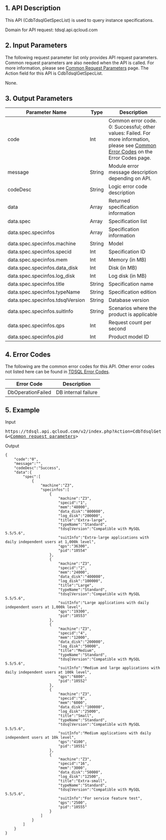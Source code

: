 ## 1. API Description
This API (CdbTdsqlGetSpecList) is used to query instance specifications.

Domain for API request: tdsql.api.qcloud.com



## 2. Input Parameters
The following request parameter list only provides API request parameters. Common request parameters are also needed when the API is called. For more information, please see <a href='/doc/api/309/7016' title='Common Request Parameters'>Common Request Parameters</a> page. The Action field for this API is CdbTdsqlGetSpecList.

None.


## 3. Output Parameters
| Parameter Name | Type | Description |
|---------|---------|---------|
| code | Int | Common error code. 0: Successful; other values: Failed. For more information, please see <a href='https://www.qcloud.com/doc/api/309/%E9%94%99%E8%AF%AF%E7%A0%81#1.E3.80.81.E5.85.AC.E5.85.B1.E9.94.99.E8.AF.AF.E7.A0.81' title='Common Error Codes'>Common Error Codes</a> on the Error Codes page. |
| message | String | Module error message description depending on API. |
| codeDesc | String | Logic error code description |
| data | Array | Returned specification information |
| data.spec | Array | Specification list | 
| data.spec.specinfos | Array | Specification information | 
| data.spec.specinfos.machine | String | Model | 
| data.spec.specinfos.specid | Int | Specification ID | 
| data.spec.specinfos.mem | Int | Memory (in MB) | 
| data.spec.specinfos.data_disk | Int | Disk (in MB) | 
| data.spec.specinfos.log_disk | Int | Log disk (in MB) | 
| data.spec.specinfos.title | String | Specification name | 
| data.spec.specinfos.typeName | String | Specification edition | 
| data.spec.specinfos.tdsqlVersion | String | Database version | 
| data.spec.specinfos.suitInfo | String | Scenarios where the product is applicable | 
| data.spec.specinfos.qps | Int | Request count per second | 
| data.spec.specinfos.pid | Int | Product model ID | 
## 4. Error Codes

The following are the common error codes for this API. Other error codes not listed here can be found in [TDSQL Error Codes](/doc/api/309/7150).

| Error Code | Description |
|---------|---------|
| DbOperationFailed | DB internal failure |
## 5. Example
Input
<pre>
https://tdsql.api.qcloud.com/v2/index.php?Action=CdbTdsqlGetSpecList
&<<a href="https://www.qcloud.com/doc/api/229/6976">Common request parameters</a>>
</pre>
Output
```
{
    "code":"0",
    "message":"",
    "codeDesc":"Success",
    "data":{
        "spec":[
            {
                "machine":"Z3",
                "specinfos":[
                    {
                        "machine":"Z3",
                        "specid":"1",
                        "mem":"48000",
                        "data_disk":"800000",
                        "log_disk":"200000",
                        "title":"Extra-large",
                        "typeName":"Standard",
                        "tdsqlVersion":"Compatible with MySQL 5.5/5.6",
                        "suitInfo":"Extra-large applications with daily independent users at 1,000k level",
                        "qps":"36300",
                        "pid":"10554"
                    },
                    {
                        "machine":"Z3",
                        "specid":"2",
                        "mem":"24000",
                        "data_disk":"400000",
                        "log_disk":"100000",
                        "title":"Large",
                        "typeName":"Standard",
                        "tdsqlVersion":"Compatible with MySQL 5.5/5.6",
                        "suitInfo":"Large applications with daily independent users at 1,000k level",
                        "qps":"19300",
                        "pid":"10553"
                    },
                    {
                        "machine":"Z3",
                        "specid":"4",
                        "mem":"12000",
                        "data_disk":"200000",
                        "log_disk":"50000",
                        "title":"Medium",
                        "typeName":"Standard",
                        "tdsqlVersion":"Compatible with MySQL 5.5/5.6",
                        "suitInfo":"Medium and large applications with daily independent users at 100k level",
                        "qps":"6800",
                        "pid":"10552"
                    },
                    {
                        "machine":"Z3",
                        "specid":"8",
                        "mem":"6000",
                        "data_disk":"100000",
                        "log_disk":"25000",
                        "title":"Small",
                        "typeName":"Standard",
                        "tdsqlVersion":"Compatible with MySQL 5.5/5.6",
                        "suitInfo":"Medium applications with daily independent users at 10k level",
                        "qps":"4100",
                        "pid":"10551"
                    },
                    {
                        "machine":"Z3",
                        "specid":"16",
                        "mem":"3000",
                        "data_disk":"50000",
                        "log_disk":"12500",
                        "title":"Extra-small",
                        "typeName":"Standard",
                        "tdsqlVersion":"Compatible with MySQL 5.5/5.6",
                        "suitInfo":"For service feature test",
                        "qps":"2500",
                        "pid":"10555"
                    }
                ]
            }
        ]
    }
}
```


